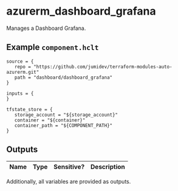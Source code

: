 # azurerm_dashboard_grafana

Manages a Dashboard Grafana.

## Example `component.hclt`

```hcl
source = {
   repo = "https://github.com/jumidev/terraform-modules-auto-azurerm.git" 
   path = "dashboard/dashboard_grafana" 
}

inputs = {
}

tfstate_store = {
   storage_account = "${storage_account}" 
   container = "${container}" 
   container_path = "${COMPONENT_PATH}" 
}

```



## Outputs

| Name | Type | Sensitive? | Description |
| ---- | ---- | --------- | --------- |

Additionally, all variables are provided as outputs.
